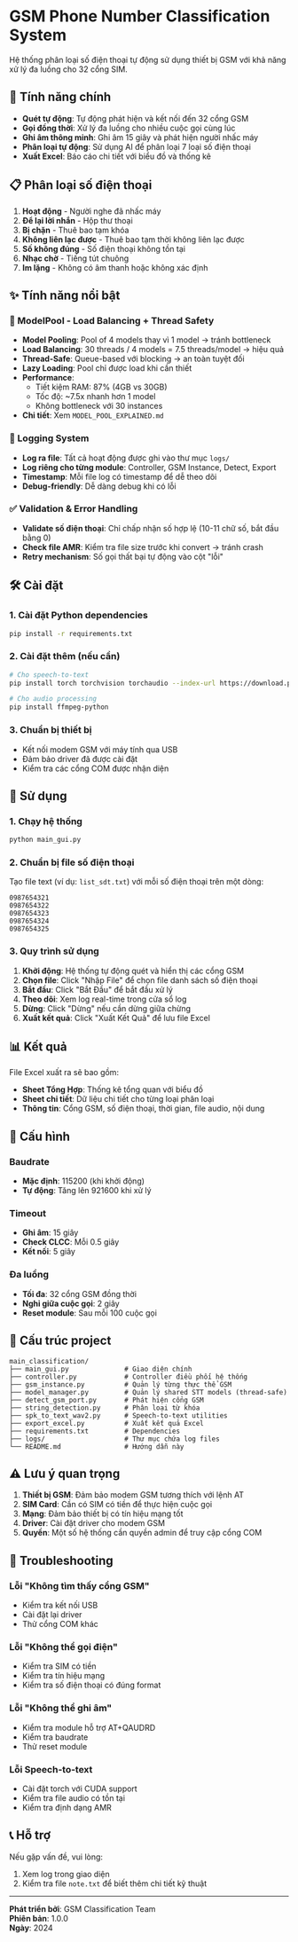 # GSM Phone Number Classification System

Hệ thống phân loại số điện thoại tự động sử dụng thiết bị GSM với khả năng xử lý đa luồng cho 32 cổng SIM.

## 🎯 Tính năng chính

- **Quét tự động**: Tự động phát hiện và kết nối đến 32 cổng GSM
- **Gọi đồng thời**: Xử lý đa luồng cho nhiều cuộc gọi cùng lúc
- **Ghi âm thông minh**: Ghi âm 15 giây và phát hiện người nhấc máy
- **Phân loại tự động**: Sử dụng AI để phân loại 7 loại số điện thoại
- **Xuất Excel**: Báo cáo chi tiết với biểu đồ và thống kê

## 📋 Phân loại số điện thoại

1. **Hoạt động** - Người nghe đã nhấc máy
2. **Để lại lời nhắn** - Hộp thư thoại
3. **Bị chặn** - Thuê bao tạm khóa
4. **Không liên lạc được** - Thuê bao tạm thời không liên lạc được
5. **Số không đúng** - Số điện thoại không tồn tại
6. **Nhạc chờ** - Tiếng tút chuông
7. **Im lặng** - Không có âm thanh hoặc không xác định

## ✨ Tính năng nổi bật

### 🚀 ModelPool - Load Balancing + Thread Safety
- **Model Pooling**: Pool of 4 models thay vì 1 model → tránh bottleneck
- **Load Balancing**: 30 threads / 4 models = 7.5 threads/model → hiệu quả
- **Thread-Safe**: Queue-based với blocking → an toàn tuyệt đối
- **Lazy Loading**: Pool chỉ được load khi cần thiết
- **Performance**:
  - Tiết kiệm RAM: 87% (4GB vs 30GB)
  - Tốc độ: ~7.5x nhanh hơn 1 model
  - Không bottleneck với 30 instances
- **Chi tiết**: Xem `MODEL_POOL_EXPLAINED.md`

### 📝 Logging System
- **Log ra file**: Tất cả hoạt động được ghi vào thư mục `logs/`
- **Log riêng cho từng module**: Controller, GSM Instance, Detect, Export
- **Timestamp**: Mỗi file log có timestamp để dễ theo dõi
- **Debug-friendly**: Dễ dàng debug khi có lỗi

### ✅ Validation & Error Handling
- **Validate số điện thoại**: Chỉ chấp nhận số hợp lệ (10-11 chữ số, bắt đầu bằng 0)
- **Check file AMR**: Kiểm tra file size trước khi convert → tránh crash
- **Retry mechanism**: Số gọi thất bại tự động vào cột "lỗi"

## 🛠️ Cài đặt

### 1. Cài đặt Python dependencies

```bash
pip install -r requirements.txt
```

### 2. Cài đặt thêm (nếu cần)

```bash
# Cho speech-to-text
pip install torch torchvision torchaudio --index-url https://download.pytorch.org/whl/cu118

# Cho audio processing
pip install ffmpeg-python
```

### 3. Chuẩn bị thiết bị

- Kết nối modem GSM với máy tính qua USB
- Đảm bảo driver đã được cài đặt
- Kiểm tra các cổng COM được nhận diện

## 🚀 Sử dụng

### 1. Chạy hệ thống

```bash
python main_gui.py
```

### 2. Chuẩn bị file số điện thoại

Tạo file text (ví dụ: `list_sdt.txt`) với mỗi số điện thoại trên một dòng:

```
0987654321
0987654322
0987654323
0987654324
0987654325
```

### 3. Quy trình sử dụng

1. **Khởi động**: Hệ thống tự động quét và hiển thị các cổng GSM
2. **Chọn file**: Click "Nhập File" để chọn file danh sách số điện thoại
3. **Bắt đầu**: Click "Bắt Đầu" để bắt đầu xử lý
4. **Theo dõi**: Xem log real-time trong cửa sổ log
5. **Dừng**: Click "Dừng" nếu cần dừng giữa chừng
6. **Xuất kết quả**: Click "Xuất Kết Quả" để lưu file Excel

## 📊 Kết quả

File Excel xuất ra sẽ bao gồm:

- **Sheet Tổng Hợp**: Thống kê tổng quan với biểu đồ
- **Sheet chi tiết**: Dữ liệu chi tiết cho từng loại phân loại
- **Thông tin**: Cổng GSM, số điện thoại, thời gian, file audio, nội dung

## 🔧 Cấu hình

### Baudrate
- **Mặc định**: 115200 (khi khởi động)
- **Tự động**: Tăng lên 921600 khi xử lý

### Timeout
- **Ghi âm**: 15 giây
- **Check CLCC**: Mỗi 0.5 giây
- **Kết nối**: 5 giây

### Đa luồng
- **Tối đa**: 32 cổng GSM đồng thời
- **Nghỉ giữa cuộc gọi**: 2 giây
- **Reset module**: Sau mỗi 100 cuộc gọi

## 📁 Cấu trúc project

```
main_classification/
├── main_gui.py              # Giao diện chính
├── controller.py            # Controller điều phối hệ thống
├── gsm_instance.py          # Quản lý từng thực thể GSM
├── model_manager.py         # Quản lý shared STT models (thread-safe)
├── detect_gsm_port.py       # Phát hiện cổng GSM
├── string_detection.py      # Phân loại từ khóa
├── spk_to_text_wav2.py      # Speech-to-text utilities
├── export_excel.py          # Xuất kết quả Excel
├── requirements.txt         # Dependencies
├── logs/                    # Thư mục chứa log files
└── README.md                # Hướng dẫn này
```

## ⚠️ Lưu ý quan trọng

1. **Thiết bị GSM**: Đảm bảo modem GSM tương thích với lệnh AT
2. **SIM Card**: Cần có SIM có tiền để thực hiện cuộc gọi
3. **Mạng**: Đảm bảo thiết bị có tín hiệu mạng tốt
4. **Driver**: Cài đặt driver cho modem GSM
5. **Quyền**: Một số hệ thống cần quyền admin để truy cập cổng COM

## 🐛 Troubleshooting

### Lỗi "Không tìm thấy cổng GSM"
- Kiểm tra kết nối USB
- Cài đặt lại driver
- Thử cổng COM khác

### Lỗi "Không thể gọi điện"
- Kiểm tra SIM có tiền
- Kiểm tra tín hiệu mạng
- Kiểm tra số điện thoại có đúng format

### Lỗi "Không thể ghi âm"
- Kiểm tra module hỗ trợ AT+QAUDRD
- Kiểm tra baudrate
- Thử reset module

### Lỗi Speech-to-text
- Cài đặt torch với CUDA support
- Kiểm tra file audio có tồn tại
- Kiểm tra định dạng AMR

## 📞 Hỗ trợ

Nếu gặp vấn đề, vui lòng:
1. Xem log trong giao diện
2. Kiểm tra file `note.txt` để biết thêm chi tiết kỹ thuật

---

**Phát triển bởi**: GSM Classification Team  
**Phiên bản**: 1.0.0  
**Ngày**: 2024
